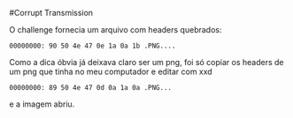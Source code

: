 #Corrupt Transmission

O challenge fornecia um arquivo com headers quebrados:
```
00000000: 90 50 4e 47 0e 1a 0a 1b .PNG....
```
Como a dica óbvia já deixava claro ser um png, foi só copiar os headers de um png que tinha no meu computador e editar com xxd

```
00000000: 89 50 4e 47 0d 0a 1a 0a .PNG...
```

e a imagem abriu.
